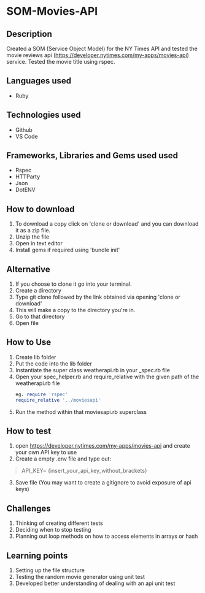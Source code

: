 # SOM-Movies-API

## Description

Created a SOM (Service Object Model) for the NY Times API and tested the movie reviews api (https://developer.nytimes.com/my-apps/movies-api) service. Tested the movie title using rspec.

## Languages used
* Ruby 

## Technologies used 
* Github
* VS Code

## Frameworks, Libraries and Gems used used
* Rspec
* HTTParty
* Json
* DotENV

## How to download
1. To download a copy click on 'clone or download' and you can download it as a zip file.
2. Unzip the file
3. Open in text editor 
4. Install gems if required using 'bundle init'

## Alternative
1. If you choose to clone it go into your terminal.
2. Create a directory
3. Type git clone followed by the link obtained via opening 'clone or download'
4. This will make a copy to the directory you're in.
5. Go to that directory
6. Open file

## How to Use 
1. Create lib folder
2. Put the code into the lib folder
4. Instantiate the super class weatherapi.rb in your _spec.rb file
5. Open your spec_helper.rb and require_relative with the given path of the weatherapi.rb file
    ``` ruby
    eg. require 'rspec'
    require_relative '../moviesapi'
    ```
6. Run the method within that moviesapi.rb superclass

## How to test 

1. open https://developer.nytimes.com/my-apps/movies-api and create your own API key to use
2. Create a empty .env file and type out:
> API_KEY= {insert_your_api_key_without_brackets}
3. Save file (You may want to create a gitignore to avoid exposure of api keys)

## Challenges 
1. Thinking of creating different tests
2. Deciding when to stop testing 
3. Planning out loop methods on how to access elements in arrays or hash

## Learning points
1. Setting up the file structure
2. Testing the random movie generator using unit test
3. Developed better understanding of dealing with an api unit test
